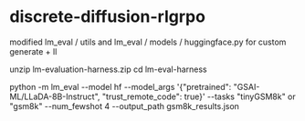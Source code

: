 # discrete-diffusion-rlgrpo

modified lm_eval / utils and lm_eval / models / huggingface.py for custom generate + ll

unzip lm-evaluation-harness.zip
cd lm-eval-harness

python -m lm_eval --model hf --model_args '{"pretrained": "GSAI-ML/LLaDA-8B-Instruct", "trust_remote_code": true}' --tasks "tinyGSM8k" or "gsm8k" --num_fewshot 4 --output_path gsm8k_results.json
